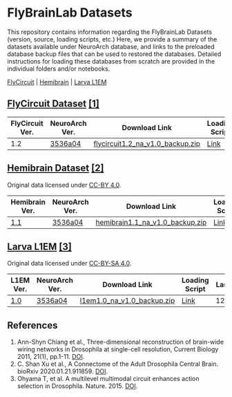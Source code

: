 # FlyBrainLab Datasets
This repository contains information regarding the FlyBrainLab Datasets (version, source, loading scripts, etc.)
Here, we provide a summary of the datasets available under NeuroArch database, and links to the preloaded database backup files that can be used to restored the databases.
Detailed instructions for loading these databases from scratch are provided in the individual folders and/or notebooks.

[FlyCircuit](#flycircuit) | [Hemibrain](#hemibrain) | [Larva L1EM](#larva-l1em)

## <a name="flycircuit"></a>[FlyCircuit Dataset](http://flycircuit.tw) [[1]](#ref-1)

|FlyCircuit Ver.| NeuroArch Ver.| Download Link |Loading Script|Last Update|
|-----------|---------| --------| -------|-----|
| 1.2 | [3536a04](https://github.com/fruitflybrain/neuroarch/tree/3536a04478f77ac59fb55727ff0e3de66ccbf70c) | [flycircuit1.2_na_v1.0_backup.zip](https://drive.google.com/file/d/1JXtWt-2X66Mb5I271YRUiMuQx3I2b43s/view?usp=sharing) | [Link](https://github.com/FlyBrainLab/datasets/blob/main/flycircuit/v1.2/FlyCircuit_to_NeuroArch.ipynb) | 12/14/2020 |

## <a name="hemibrain"></a>[Hemibrain Dataset](https://www.janelia.org/project-team/flyem/hemibrain) [[2]](#ref-2)
Original data licensed under [CC-BY 4.0](https://creativecommons.org/licenses/by/4.0/).

|Hemibrain Ver.| NeuroArch Ver.| Download Link |Loading Script|Last Update|
|-----------|---------| --------| -------|------|
| [1.1](https://storage.cloud.google.com/hemibrain-release/neuprint/hemibrain_v1.1_neo4j_inputs.zip) | [3536a04](https://github.com/fruitflybrain/neuroarch/tree/3536a04478f77ac59fb55727ff0e3de66ccbf70c) | [hemibrain1.1_na_v1.0_backup.zip](https://drive.google.com/file/d/1Y63UpypJ-eMgOdX3bcSRO4Ct3DqmH6-X/view?usp=sharing)| [Link](https://github.com/FlyBrainLab/datasets/blob/main/hemibrain/v1.1/Hemibrain_Neuprint_to_NeuroArch.ipynb) | 12/14/2020 |

## <a name="larva-l1em"></a>[Larva L1EM](https://l1em.catmaid.virtualflybrain.org/) [[3]](#ref-3)
Original data licensed under [CC-BY-SA 4.0](https://creativecommons.org/licenses/by-sa/4.0/legalcode).

|L1EM Ver.| NeuroArch Ver.| Download Link |Loading Script|Last Update|
|-----------|---------| --------| -------|------|
| [1.0](https://l1em.catmaid.virtualflybrain.org/) | [3536a04](https://github.com/fruitflybrain/neuroarch/tree/3536a04478f77ac59fb55727ff0e3de66ccbf70c) | [l1em1.0_na_v1.0_backup.zip](https://drive.google.com/file/d/1hYjA43poDjL8WtQ1AUBzYxKTaJ4In-GU/view?usp=sharing)| [Link](https://github.com/FlyBrainLab/datasets/blob/main/l1em/Load_Larva_L1EM.ipynb) | 12/14/2020 |


## References
1. <a name="ref-1"></a> Ann-Shyn Chiang et al., Three-dimensional reconstruction of brain-wide wiring networks in Drosophila at single-cell resolution, Current Biology 2011, 21(1), pp.1-11. [DOI](https://doi.org/10.1016/j.cub.2010.11.056).
2. <a name="ref-2"></a> C. Shan Xu et al., A Connectome of the Adult Drosophila Central Brain. bioRxiv 2020.01.21.911859. [DOI](https://doi.org/10.1101/2020.01.21.911859).
3. <a name="ref-3"></a> Ohyama T, et al. A multilevel multimodal circuit enhances action selection in Drosophila. Nature. 2015. [DOI](https://doi.org/10.1038/nature14297).
